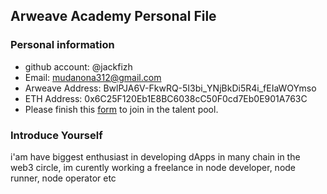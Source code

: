 ## Arweave Academy Personal File

### Personal information

- github account: @jackfizh 
- Email: mudanona312@gmail.com
- Arweave Address: BwlPJA6V-FkwRQ-5I3bi_YNjBkDi5R4i_fEIaWOYmso
- ETH Address: 0x6C25F120Eb1E8BC6038cC50F0cd7Eb0E901A763C
- Please finish this [form](https://docs.google.com/forms/d/e/1FAIpQLSfWA5fIIcBgmRppm3jNz5vmf9Mai_QMVil-2pO4r7YKn_Zhtw/viewform?usp=sf_link) to join in the talent pool.

### Introduce Yourself
 i'am have biggest enthusiast in developing dApps in many chain in the web3 circle, im curently working a freelance in node developer, node runner, node operator etc
